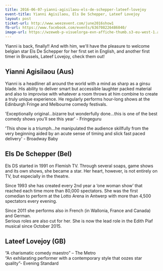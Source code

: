 ```yaml
---
title: 2016-06-07-yianni-agisilaou-els-de-schepper-lateef-lovejoy
event-title: Yianni Agisilaou, Els De Schepper, Lateef Lovejoy
layout: post
ticket-url: http://www.weezevent.com/june2016show1
fb-url: https://www.facebook.com/events/636708226486040/
image-url: https://wzeweb-p-visuelorga-evn-affiche-thumb.s3-eu-west-1.amazonaws.com/affiche_163436.thumb53700.1457604982.jpg
---
```

Yianni is back, finally!! And with him, we'll have the pleasure to welcome belgian star Els De Schepper for her first set in English, and another first timer in Brussels, Lateef Lovejoy, check them out!

## Yianni Agisilaou (Aus)
Yianni is a headliner all around the world with a mind as sharp as a ginsu blade. His ability to deliver smart but accessible laughter packed material and also to improvise with whatever a room throws at him combine to create a truly unique experience. He regularly performs hour-long shows at the Edinburgh Fringe and Melbourne comedy festivals.

'Exceptionally original…bizarre but wonderfully done…this is one of the best comedy shows you’ll see this year' - Fringeguru

'This show is a triumph…he manipulated the audience skillfully from the very beginning aided by an acute sense of timing and slick fast paced delivery' - Broadway Baby

## Els De Schepper (Bel)
Els DS started in 1991 on Flemish TV. Through several soaps, game shows and its own shows, she became a star. Her heart, however, is not entirely on TV, but especially in the theatre.

Since 1993 she has created every 2nd year a ‘one woman show’ that reached each time more than 80,000 spectators. She was the first comedian to perform at the Lotto Arena in Antwerp with more than 4,500 spectators every evening.

Since 2011 she performs also in French (in Wallonia, France and Canada) and German.  
Serious roles are also cut for her. She is now the lead role in the Edith Piaf musical since October 2015.

## Lateef Lovejoy (GB)
“A charismatic comedy maestro” – The Metro  
“An exhilarating performer with a contemporary style that oozes star quality”- Evening Standard  